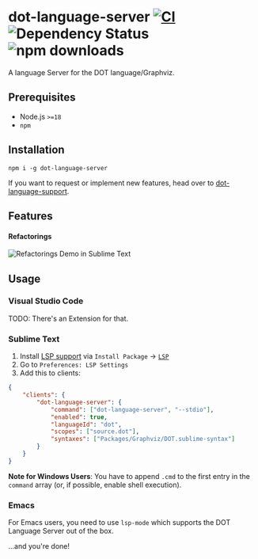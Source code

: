 # dot-language-server [![CI](https://github.com/nikeee/dot-language-server/actions/workflows/CD.yml/badge.svg)](https://github.com/nikeee/dot-language-server/actions/workflows/CD.yml) ![Dependency Status](https://img.shields.io/librariesio/release/npm/dot-language-server) ![npm downloads](https://img.shields.io/npm/dm/dot-language-server)

A language Server for the DOT language/Graphviz.

## Prerequisites
- Node.js `>=18`
- `npm`

## Installation

```Shell
npm i -g dot-language-server
```

If you want to request or implement new features, head over to [dot-language-support](https://github.com/nikeee/dot-language-support).

## Features
#### Refactorings
![Refactorings Demo in Sublime Text](https://raw.githubusercontent.com/nikeee/dot-language-server/master/doc/refactoring.gif)

## Usage

### Visual Studio Code

TODO: There's an Extension for that.

### Sublime Text

1.  Install [LSP support](https://github.com/tomv564/LSP) via `Install Package` -> [`LSP`](https://packagecontrol.io/packages/LSP)
2.  Go to `Preferences: LSP Settings`
3.  Add this to clients:

```JSON
{
	"clients": {
		"dot-language-server": {
			"command": ["dot-language-server", "--stdio"],
			"enabled": true,
			"languageId": "dot",
			"scopes": ["source.dot"],
			"syntaxes": ["Packages/Graphviz/DOT.sublime-syntax"]
		}
	}
}
```
**Note for Windows Users**: You have to append `.cmd` to the first entry in the `command` array (or, if possible, enable shell execution).

### Emacs
For Emacs users, you need to use `lsp-mode` which supports the DOT Language Server out of the box.

...and you're done!
